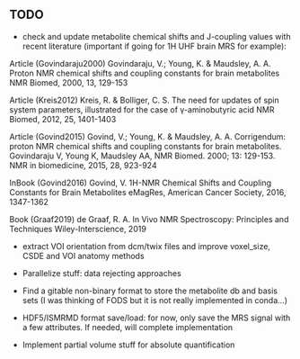 ## TODO

* check and update metabolite chemical shifts and J-coupling values with recent literature (important if going for 1H UHF brain MRS for example):

Article (Govindaraju2000)
Govindaraju, V.; Young, K. & Maudsley, A. A.
Proton NMR chemical shifts and coupling constants for brain metabolites
NMR Biomed, 2000, 13, 129-153

Article (Kreis2012)
Kreis, R. & Bolliger, C. S.
The need for updates of spin system parameters, illustrated for the case of γ-aminobutyric acid
NMR Biomed, 2012, 25, 1401-1403

Article (Govind2015)
Govind, V.; Young, K. & Maudsley, A. A.
Corrigendum: proton NMR chemical shifts and coupling constants for brain metabolites. Govindaraju V, Young K, Maudsley AA, NMR Biomed. 2000; 13: 129-153.
NMR in biomedicine, 2015, 28, 923-924

InBook (Govind2016)
Govind, V.
1H-NMR Chemical Shifts and Coupling Constants for Brain Metabolites
eMagRes, American Cancer Society, 2016, 1347-1362

Book (Graaf2019)
de Graaf, R. A.
In Vivo NMR Spectroscopy: Principles and Techniques
Wiley-Interscience, 2019

* extract VOI orientation from dcm/twix files and improve voxel_size, CSDE and VOI anatomy methods

* Parallelize stuff: data rejecting approaches

* Find a gitable non-binary format to store the metabolite db and basis sets (I was thinking of FODS but it is not really implemented in conda...)

* HDF5/ISMRMD format save/load: for now, only save the MRS signal with a few attributes. If needed, will complete implementation

* Implement partial volume stuff for absolute quantification

